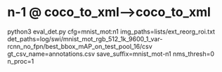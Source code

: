 # n-1       @ coco_to_xml-->coco_to_xml
python3 eval_det.py cfg=mnist_mot:n1 img_paths=lists/ext_reorg_roi.txt det_paths=log/swi/mnist_mot_rgb_512_1k_9600_1_var-rcnn_no_fpn/best_bbox_mAP_on_test_pool_16/csv gt_csv_name=annotations.csv save_suffix=mnist_mot-n1 nms_thresh=0 n_proc=1

